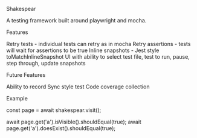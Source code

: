 Shakespear

A testing framework built around playwright and mocha.

Features

Retry tests - individual tests can retry as in mocha
Retry assertions - tests will wait for assertions to be true
Inline snapshots - Jest style toMatchInlineSnapshot
UI with ability to select test file, test to run, pause, step through, update snapshots

Future Features

Ability to record
Sync style test
Code coverage collection

Example

const page = await shakespear.visit();

await page.get('a').isVisible().shouldEqual(true);
await page.get('a').doesExist().shouldEqual(true);

